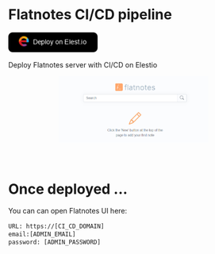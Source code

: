 # Flatnotes CI/CD pipeline

<a href="https://dash.elest.io/deploy?source=cicd&social=dockerCompose&url=https://github.com/elestio-examples/flatnotes"><img src="deploy-on-elestio.png" alt="Deploy on Elest.io" width="180px" /></a>

Deploy Flatnotes server with CI/CD on Elestio

<div style="text-align:center;">
<img src="Flatnotes.png" style='width: 60%;'/>
</div>
<br/>
<br/>

# Once deployed ...

You can can open Flatnotes UI here:

    URL: https://[CI_CD_DOMAIN]
    email:[ADMIN_EMAIL]
    password: [ADMIN_PASSWORD]
